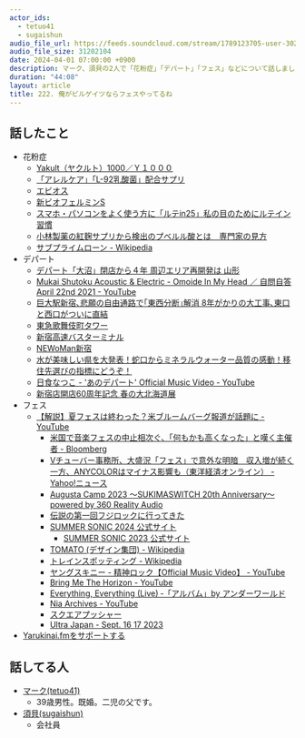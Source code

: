 ```yaml
---
actor_ids:
  - tetuo41
  - sugaishun
audio_file_url: https://feeds.soundcloud.com/stream/1789123705-user-302747142-yarukinai-222-2024-04-01.mp3
audio_file_size: 31202104
date: 2024-04-01 07:00:00 +0900
description: マーク、須貝の2人で「花粉症」「デパート」「フェス」などについて話しました。
duration: "44:08"
layout: article
title: 222. 俺がビルゲイツならフェスやってるね
---
```


## 話したこと
- 花粉症
  - [Yakult（ヤクルト）1000／Ｙ１０００](https://www.yakult.co.jp/yakult1000/)
  - [「アレルケア」「L-92乳酸菌」配合サプリ](https://www.calpis-shop.jp/products/l92_tab.html/)
  - [エビオス](https://www.asahi-gf.co.jp/special/ebios/)
  - [新ビオフェルミンS](https://www.biofermin.co.jp/products/biofermin_s/)
  - [スマホ・パソコンをよく使う方に「ルテin25」私の目のためにルテイン習慣](https://www.calpis-shop.jp/products/lute.html/)
  - [小林製薬の紅麹サプリから検出のプベルル酸とは　専門家の見方](https://mainichi.jp/articles/20240329/k00/00m/020/286000c)
  - [サブプライムローン - Wikipedia](https://ja.wikipedia.org/wiki/%E3%82%B5%E3%83%96%E3%83%97%E3%83%A9%E3%82%A4%E3%83%A0%E3%83%AD%E3%83%BC%E3%83%B3)
- デパート
  - [デパート「大沼」閉店から４年 周辺エリア再開発は 山形](https://www3.nhk.or.jp/lnews/yamagata/20240125/6020019618.html)
  - [Mukai Shutoku Acoustic & Electric - Omoide In My Head ／ 自問自答 April 22nd 2021 - YouTube](https://www.youtube.com/watch?v=PKNBuAQvDcs)
  - [巨大駅新宿､悲願の自由通路で｢東西分断｣解消 8年がかりの大工事､東口と西口がついに直結](https://toyokeizai.net/articles/-/363692)
  - [東急歌舞伎町タワー](https://www.tokyu-kabukicho-tower.jp/)
  - [新宿高速バスターミナル](https://shinjuku-busterminal.co.jp/)
  - [NEWoMan新宿](https://www.newoman.jp/shinjuku/)
  - [水が美味しい県を大発表！蛇口からミネラルウォーター品質の感動！移住先選びの指標にどうぞ！](https://www.iju-style.jp/media/column/2248/)
  - [日食なつこ - 'あのデパート' Official Music Video - YouTube](https://www.youtube.com/watch?v=Uu9qzpL0Y9Q)
  - [新宿店開店60周年記念 春の大北海道展](https://www.keionet.com/info/shinjuku/topics/003118.html)
- フェス
  - [【解説】夏フェスは終わった？米ブルームバーグ報道が話題に - YouTube](https://www.youtube.com/watch?v=urAuSdtKokI)
    - [米国で音楽フェスの中止相次ぐ、「何もかも高くなった」と嘆く主催者 - Bloomberg](https://www.bloomberg.co.jp/news/articles/2024-03-12/SA93UJDWLU6800)
    - [Vチューバー事務所、大盛況「フェス」で意外な明暗　収入増が続く一方、ANYCOLORはマイナス影響も（東洋経済オンライン） - Yahoo!ニュース](https://news.yahoo.co.jp/articles/531faefdc9a8bb5a31fb36ac7e99b329d9355482)
    - [Augusta Camp 2023 〜SUKIMASWITCH 20th Anniversary〜 powered by 360 Reality Audio](https://www.office-augusta.com/ac2023/)
    - [伝説の第一回フジロックに行ってきた](https://www.village-v.co.jp/news/media/9858)
    - [SUMMER SONIC 2024 公式サイト](https://www.summersonic.com/)
      - [SUMMER SONIC 2023 公式サイト](https://www.summersonic.com/2023/)
    - [TOMATO (デザイン集団) - Wikipedia](https://ja.wikipedia.org/wiki/TOMATO_(%E3%83%87%E3%82%B6%E3%82%A4%E3%83%B3%E9%9B%86%E5%9B%A3))
    - [トレインスポッティング - Wikipedia](https://ja.wikipedia.org/wiki/%E3%83%88%E3%83%AC%E3%82%A4%E3%83%B3%E3%82%B9%E3%83%9D%E3%83%83%E3%83%86%E3%82%A3%E3%83%B3%E3%82%B0)
    - [ヤングスキニー - 精神ロック【Official Music Video】 - YouTube](https://www.youtube.com/watch?v=Oclzja8gBkU)
    - [Bring Me The Horizon - YouTube](https://www.youtube.com/channel/UCAayZDDj3uom0QpSJiwLoUw)
    - [Everything, Everything (Live) ‑「アルバム」by アンダーワールド](https://open.spotify.com/intl-ja/album/2Un5MRMFYfZF7UuDOfTaxi)
    - [Nia Archives - YouTube](https://www.youtube.com/channel/UCM-JuQra1k2UBoDG2z_7EvA)
    - [スクエアプッシャー](https://open.spotify.com/intl-ja/artist/4mtHSXwIHihO6MWNq5Qoko)
    - [Ultra Japan - Sept. 16 17 2023](https://ultrajapan.com/ja)
- [Yarukinai.fmをサポートする](https://note.com/tetuo41/circle)

## 話してる人
- [マーク(tetuo41)](https://twitter.com/tetuo41)
  - 39歳男性。既婚。二児の父です。
- [須貝(sugaishun)](https://twitter.com/sugaishun)
  - 会社員
